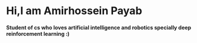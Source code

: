 <h1>     Hi,I am Amirhossein Payab   </h1>
<h4>      Student of cs who loves artificial intelligence and robotics specially deep reinforcement learning :)  </h4> 



